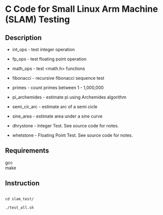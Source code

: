 # C Code for Small Linux Arm Machine (SLAM) Testing

## Description

* int_ops  - test integer operation
* fp_ops   - test floating point operation
* math_ops - test <math.h> functions

* fibonacci   - recursive fibonacci sequence test
* primes      - count primes between 1 - 1,000,000

* pi_archemides   - estimate pi using Archemides algorithm
* semi_cir_arc    - estimate arc of a semi cicle
* sine_area       - estimate area under a sine curve

* dhrystone       - Integer Test. See source code for notes.
* whetstone       - Floating Point Test. See source code for notes.

## Requirements
gcc<br>
make

## Instruction
<code>
cd slam_test/<br>
./test_all.sh
</code>

